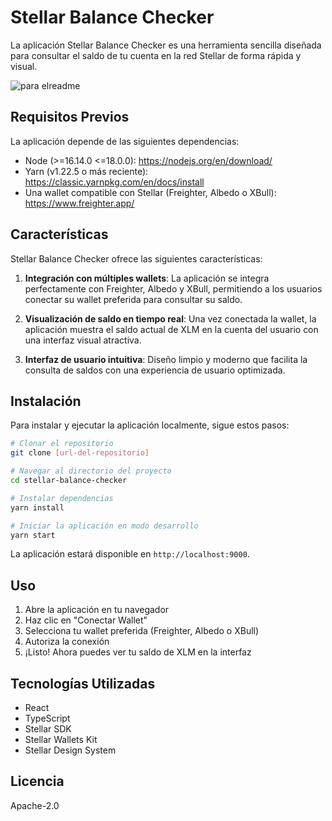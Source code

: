 # Stellar Balance Checker

La aplicación Stellar Balance Checker es una herramienta sencilla diseñada para consultar el saldo de tu cuenta en la red Stellar de forma rápida y visual.

![para elreadme](https://github.com/user-attachments/assets/84ee15eb-265c-41ce-8395-a537388c889c)

## Requisitos Previos

La aplicación depende de las siguientes dependencias:

- Node (>=16.14.0 <=18.0.0): https://nodejs.org/en/download/
- Yarn (v1.22.5 o más reciente): https://classic.yarnpkg.com/en/docs/install
- Una wallet compatible con Stellar (Freighter, Albedo o XBull): https://www.freighter.app/

## Características

Stellar Balance Checker ofrece las siguientes características:

1. **Integración con múltiples wallets**: La aplicación se integra perfectamente con Freighter, Albedo y XBull, permitiendo a los usuarios conectar su wallet preferida para consultar su saldo.

2. **Visualización de saldo en tiempo real**: Una vez conectada la wallet, la aplicación muestra el saldo actual de XLM en la cuenta del usuario con una interfaz visual atractiva.

3. **Interfaz de usuario intuitiva**: Diseño limpio y moderno que facilita la consulta de saldos con una experiencia de usuario optimizada.

## Instalación

Para instalar y ejecutar la aplicación localmente, sigue estos pasos:

```bash
# Clonar el repositorio
git clone [url-del-repositorio]

# Navegar al directorio del proyecto
cd stellar-balance-checker

# Instalar dependencias
yarn install

# Iniciar la aplicación en modo desarrollo
yarn start
```

La aplicación estará disponible en `http://localhost:9000`.

## Uso

1. Abre la aplicación en tu navegador
2. Haz clic en "Conectar Wallet"
3. Selecciona tu wallet preferida (Freighter, Albedo o XBull)
4. Autoriza la conexión
5. ¡Listo! Ahora puedes ver tu saldo de XLM en la interfaz

## Tecnologías Utilizadas

- React
- TypeScript
- Stellar SDK
- Stellar Wallets Kit
- Stellar Design System

## Licencia

Apache-2.0

